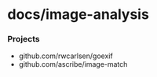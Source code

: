 # docs/image-analysis

### Projects

- github.com/rwcarlsen/goexif
- github.com/ascribe/image-match
